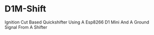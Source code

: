 # D1M-Shift
Ignition Cut Based Quickshifter Using A Esp8266 D1 Mini And A Ground Signal From A Shifter
